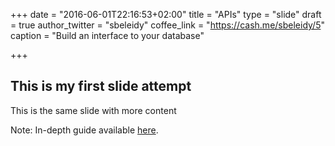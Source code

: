 +++
date = "2016-06-01T22:16:53+02:00"
title = "APIs"
type = "slide"
draft = true
author_twitter = "sbeleidy"
coffee_link = "https://cash.me/sbeleidy/5"
caption = "Build an interface to your database"

+++

## This is my first slide attempt

This is the same slide with more content

Note:
In-depth guide available [here](/guide/api).